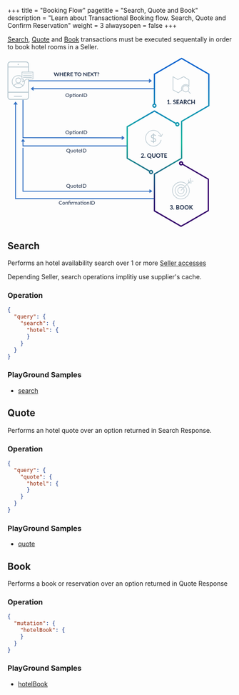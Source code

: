 +++
title = "Booking Flow"
pagetitle = "Search, Quote and Book"
description = "Learn about Transactional Booking flow. Search, Quote and Confirm Reservation"
weight = 3
alwaysopen = false
+++

[Search](#search), [Quote](#quote) and [Book](#book) transactions must be executed sequentally in order to book hotel rooms in a Seller.

<!-- {{< figure src="/images/booking_flow.png#center" alt="High Level ConnectX Architecture" attr="" >}} -->

<svg class="booking_flow fade-in" width="90%" viewBox="73 33 490 412" version="1.1" xmlns="http://www.w3.org/2000/svg" xmlns:xlink="http://www.w3.org/1999/xlink">
    <defs>
        <linearGradient x1="7.7291646%" y1="49.9998493%" x2="92.3039729%" y2="49.9998493%" id="linearGradient-1">
            <stop stop-color="#0562CE" offset="0%"></stop>
            <stop stop-color="#0884BA" offset="20.3169256%"></stop>
            <stop stop-color="#0EB79B" offset="50.25%"></stop>
            <stop stop-color="#1D6986" offset="71.4900766%"></stop>
            <stop stop-color="#33006A" offset="100%"></stop>
        </linearGradient>
        <linearGradient x1="100%" y1="46.8285361%" x2="0%" y2="52.2535743%" id="linearGradient-2">
            <stop stop-color="#1D6986" offset="0%"></stop>
            <stop stop-color="#0EB79B" offset="54.2733543%"></stop>
            <stop stop-color="#0884BA" offset="100%"></stop>
        </linearGradient>
    </defs>
    <g id="Group-2" stroke="none" stroke-width="1" fill="none" fill-rule="evenodd" transform="translate(73.000000, 35.000000)">
        <g id="Group-5">
            <g id="Group-3" transform="translate(16.000000, 53.000000)" stroke-width="2" stroke-linecap="square">
                <polyline id="line-6" stroke="#B7C7CF" transform="translate(170.000000, 171.500000) rotate(90.000000) translate(-170.000000, -171.500000) " points="56.5 337.5 55 338.5 56.5 339 57.5 338 57.5 335 53.5 338 57.5 341 57.5 338 286.5 338 286.5 2"></polyline>
                <polyline id="line-6-1" stroke-opacity="0.5" stroke="#0469DE" transform="translate(170.000000, 171.500000) rotate(90.000000) translate(-170.000000, -171.500000) " points="56.5 337.5 55 338.5 56.5 339 57.5 338 57.5 335 53.5 338 57.5 341 57.5 338 286.5 338 286.5 2"></polyline>
                <polyline id="line-6-2" stroke-opacity="0.5" stroke="#0D4CB3" transform="translate(170.000000, 171.500000) rotate(90.000000) translate(-170.000000, -171.500000) " points="56.5 337.5 55 338.5 56.5 339 57.5 338 57.5 335 53.5 338 57.5 341 57.5 338 286.5 338 286.5 2"></polyline>
                <polyline id="line-5" stroke="#B7C7CF" transform="translate(177.250000, 219.250000) scale(-1, -1) translate(-177.250000, -219.250000) " points="24.5 168 23 169 24.5 169.5 25.5 168.5 25.5 166 21.5 168.5 25.5 171 25.5 168.5 333 168.5 333 272.5"></polyline>
                <polyline id="line-5-1" stroke-opacity="0.5" stroke="#0469DE" transform="translate(177.250000, 219.250000) scale(-1, -1) translate(-177.250000, -219.250000) " points="24.5 168 23 169 24.5 169.5 25.5 168.5 25.5 166 21.5 168.5 25.5 171 25.5 168.5 333 168.5 333 272.5"></polyline>
                <polyline id="line-5-2" stroke-opacity="0.5" stroke="#0D4CB3" transform="translate(177.250000, 219.250000) scale(-1, -1) translate(-177.250000, -219.250000) " points="24.5 168 23 169 24.5 169.5 25.5 168.5 25.5 166 21.5 168.5 25.5 171 25.5 168.5 333 168.5 333 272.5"></polyline>
                <polyline id="line-4" stroke="#B7C7CF" transform="translate(146.000000, 152.750000) rotate(90.000000) translate(-146.000000, -152.750000) " points="141.25 276.75 139.75 277.75 141.25 278.25 142.25 277.25 142.25 274.25 138.25 277.25 142.25 279.75 142.25 277.25 153.75 277.25 153.75 25.75"></polyline>
                <polyline id="line-4-1" stroke-opacity="0.5" stroke="#0469DE" transform="translate(146.000000, 152.750000) rotate(90.000000) translate(-146.000000, -152.750000) " points="141.25 276.75 139.75 277.75 141.25 278.25 142.25 277.25 142.25 274.25 138.25 277.25 142.25 279.75 142.25 277.25 153.75 277.25 153.75 25.75"></polyline>
                <polyline id="line-4-2" stroke-opacity="0.5" stroke="#0D4CB3" transform="translate(146.000000, 152.750000) rotate(90.000000) translate(-146.000000, -152.750000) " points="141.25 276.75 139.75 277.75 141.25 278.25 142.25 277.25 142.25 274.25 138.25 277.25 142.25 279.75 142.25 277.25 153.75 277.25 153.75 25.75"></polyline>
                <polyline id="line-3" stroke="#B7C7CF" transform="translate(143.750000, 97.000000) scale(-1, -1) translate(-143.750000, -97.000000) " points="24.5 52.5 23 53.5 24.5 54 25.5 53 25.5 50 21.5 53 25.5 56 25.5 53 266 53.5 266 144"></polyline>
                <polyline id="line-3-1" stroke-opacity="0.5" stroke="#0469DE" transform="translate(143.750000, 97.000000) scale(-1, -1) translate(-143.750000, -97.000000) " points="24.5 52.5 23 53.5 24.5 54 25.5 53 25.5 50 21.5 53 25.5 56 25.5 53 266 53.5 266 144"></polyline>
                <polyline id="line-3-2" stroke-opacity="0.5" stroke="#0D4CB3" transform="translate(143.750000, 97.000000) scale(-1, -1) translate(-143.750000, -97.000000) " points="24.5 52.5 23 53.5 24.5 54 25.5 53 25.5 50 21.5 53 25.5 56 25.5 53 266 53.5 266 144"></polyline>
                <polyline id="line-2" stroke="#B7C7CF" transform="translate(191.000000, 22.000000) scale(1, -1) translate(-191.000000, -22.000000) " points="45 21.5 43.5 22.5 45 23 46 22 46 19 42 22 46 25 46 22 340 22"></polyline>
                <polyline id="line-2-1" stroke-opacity="0.5" stroke="#0469DE" transform="translate(191.000000, 22.000000) scale(1, -1) translate(-191.000000, -22.000000) " points="45 21.5 43.5 22.5 45 23 46 22 46 19 42 22 46 25 46 22 340 22"></polyline>
                <polyline id="line-2-2" stroke-opacity="0.5" stroke="#0D4CB3" transform="translate(191.000000, 22.000000) scale(1, -1) translate(-191.000000, -22.000000) " points="45 21.5 43.5 22.5 45 23 46 22 46 19 42 22 46 25 46 22 340 22"></polyline>
                <polyline id="line-1" stroke="#B7C7CF" transform="translate(184.000000, 3.000000) scale(-1, -1) translate(-184.000000, -3.000000) " points="39 2.5 37.5 3.5 39 4 40 3 40 -8.8817842e-16 36 3 40 6 40 3 332 3"></polyline>
                <polyline id="line-1-1" stroke-opacity="0.5" stroke="#0469DE" transform="translate(184.000000, 3.000000) scale(-1, -1) translate(-184.000000, -3.000000) " points="39 2.5 37.5 3.5 39 4 40 3 40 -8.8817842e-16 36 3 40 6 40 3 332 3"></polyline>
                <polyline id="line-1-2" stroke-opacity="0.5" stroke="#0D4CB3" transform="translate(184.000000, 3.000000) scale(-1, -1) translate(-184.000000, -3.000000) " points="39 2.5 37.5 3.5 39 4 40 3 40 -8.8817842e-16 36 3 40 6 40 3 332 3"></polyline>
            </g>
            <g id="Group-8" transform="translate(0.000000, 9.000000)">
                <g id="Group-4">
                    <ellipse id="Oval" fill="#B7C7CF" cx="26.0102201" cy="7.36270023" rx="1.48191824" ry="1.47254005"></ellipse>
                    <path d="M45.1190926,0 L6.88090737,0 C3.08068717,0 3.49227053e-15,3.31207532 0,7.39772727 L0,85.6022727 C0,89.6879247 3.08068717,93 6.88090737,93 L45.1190926,93 C48.9193128,93 52,89.6879247 52,85.6022727 L52,7.39772727 C52,3.31207532 48.9193128,0 45.1190926,0 L45.1190926,0 Z M1.96597353,14.5101136 L50.0340265,14.5101136 L50.0340265,73.5334091 L1.96597353,73.5334091 L1.96597353,14.5101136 Z M45.1190926,90.8863636 L6.88090737,90.8863636 C4.16646437,90.8863636 1.96597353,88.5205956 1.96597353,85.6022727 L1.96597353,75.6470455 L50.0340265,75.6470455 L50.0340265,85.6022727 C50.0340265,88.5205956 47.8335356,90.8863636 45.1190926,90.8863636 L45.1190926,90.8863636 Z M50.0340265,12.3964773 L1.96597353,12.3964773 L1.96597353,7.39772727 C1.96597353,4.47940445 4.16646437,2.11363636 6.88090737,2.11363636 L45.1190926,2.11363636 C47.8335356,2.11363636 50.0340265,4.47940445 50.0340265,7.39772727 L50.0340265,12.3964773 Z" id="Shape" fill="#B7C7CF"></path>
                    <rect id="Rectangle-2" fill="#FFFFFF" x="47" y="25" width="10" height="18"></rect>
                    <rect id="Rectangle-path" fill="#B7C7CF" x="15.6981132" y="83.4439359" width="19.6226415" height="1.96338673"></rect>
                    <g id="Group" transform="translate(10.500000, 25.000000)" fill="#B7C7CF">
                        <path d="M15.8363636,14.2307692 C11.9757576,14.2307692 8.9030303,17.2307692 8.9030303,20.9230769 C8.9030303,24.6153846 12.0545455,27.6153846 15.8363636,27.6153846 C19.6181818,27.6153846 22.769697,24.6153846 22.769697,20.9230769 C22.769697,17.2307692 19.6969697,14.2307692 15.8363636,14.2307692 Z M15.8363636,26.1538462 C12.8424242,26.1538462 10.4787879,23.8461538 10.4787879,21 C10.4787879,18.1538462 12.9212121,15.8461538 15.8363636,15.8461538 C18.7515152,15.8461538 21.1939394,18.1538462 21.1939394,21 C21.1939394,23.8461538 18.830303,26.1538462 15.8363636,26.1538462 Z" id="Shape"></path>
                        <path d="M51.2121212,0 L24.5818182,0 C24.1090909,0 23.7939394,0.307692308 23.7939394,0.769230769 L23.7939394,10.6153846 C21.430303,9.23076923 18.6727273,8.53846154 15.8363636,8.53846154 C7.09090909,8.53846154 0,15.4615385 0,23.9230769 C0,32.5384615 7.16969697,39.3846154 15.8363636,39.3846154 C24.5818182,39.3846154 31.6727273,32.4615385 31.6727273,23.9230769 C31.6727273,23.2307692 31.5939394,22.4615385 31.5151515,21.7692308 L35.9272727,18.6153846 L51.2121212,18.6153846 C51.6848485,18.6153846 52,18.3076923 52,17.8461538 L52,0.769230769 C52,0.307692308 51.6848485,0 51.2121212,0 Z M6.14545455,34.1538462 C7.32727273,31.5384615 10.0060606,29.8461538 12.9212121,29.8461538 L18.7515152,29.8461538 C21.6666667,29.8461538 24.3454545,31.5384615 25.5272727,34.1538462 C22.8484848,36.5384615 19.4606061,37.8461538 15.8363636,37.8461538 C12.2121212,37.8461538 8.82424242,36.5384615 6.14545455,34.1538462 Z M30.0969697,23.9230769 C30.0969697,27.2307692 28.9151515,30.3846154 26.7090909,32.9230769 C25.1333333,30.0769231 22.1393939,28.2307692 18.7515152,28.2307692 L12.9212121,28.2307692 C9.53333333,28.2307692 6.53939394,30.0769231 4.96363636,32.9230769 C2.75757576,30.4615385 1.57575758,27.3076923 1.57575758,23.9230769 C1.57575758,16.2307692 7.95757576,10 15.8363636,10 C18.6727273,10 21.430303,10.8461538 23.7939394,12.3846154 L23.7939394,17.7692308 C23.7939394,18.2307692 24.1090909,18.5384615 24.5818182,18.5384615 L27.3393939,18.5384615 L25.2909091,24.5384615 C25.2121212,24.8461538 25.2909091,25.2307692 25.6060606,25.3846154 C25.8424242,25.6153846 26.2363636,25.6153846 26.5515152,25.3846154 L30.0969697,22.7692308 L30.0969697,23.9230769 Z M50.4242424,17.0769231 L35.6909091,17.0769231 C35.5333333,17.0769231 35.3757576,17.1538462 35.2181818,17.2307692 L27.5757576,22.7692308 L29.1515152,18.0769231 C29.230303,17.8461538 29.230303,17.6153846 29.0727273,17.3846154 C28.9151515,17.1538462 28.6787879,17.0769231 28.4424242,17.0769231 L25.369697,17.0769231 L25.369697,1.53846154 L50.4242424,1.53846154 L50.4242424,17.0769231 Z" id="Shape"></path>
                        <path d="M27.8121212,5.69230769 L48.0606061,5.69230769 C48.5333333,5.69230769 48.8484848,5.38461538 48.8484848,4.92307692 C48.8484848,4.46153846 48.5333333,4.15384615 48.0606061,4.15384615 L27.8121212,4.15384615 C27.3393939,4.15384615 27.0242424,4.46153846 27.0242424,4.92307692 C27.0242424,5.38461538 27.3393939,5.69230769 27.8121212,5.69230769 Z" id="Shape"></path>
                        <path d="M27.8121212,9.92307692 L48.0606061,9.92307692 C48.5333333,9.92307692 48.8484848,9.61538462 48.8484848,9.15384615 C48.8484848,8.69230769 48.5333333,8.38461538 48.0606061,8.38461538 L27.8121212,8.38461538 C27.3393939,8.38461538 27.0242424,8.69230769 27.0242424,9.15384615 C27.0242424,9.53846154 27.3393939,9.92307692 27.8121212,9.92307692 Z" id="Shape"></path>
                        <path d="M27.8121212,14.1538462 L48.0606061,14.1538462 C48.5333333,14.1538462 48.8484848,13.8461538 48.8484848,13.3846154 C48.8484848,12.9230769 48.5333333,12.6153846 48.0606061,12.6153846 L27.8121212,12.6153846 C27.3393939,12.6153846 27.0242424,12.9230769 27.0242424,13.3846154 C27.0242424,13.7692308 27.3393939,14.1538462 27.8121212,14.1538462 Z" id="Shape"></path>
                    </g>
                </g>
            </g>
            <text id="1.-SEARCH" font-family="Lato-Bold, Lato" font-size="14" font-weight="bold" fill="#182945">
                <tspan x="386" y="112">1. SEARCH</tspan>
            </text>
            <text id="2.-QUOTE" font-family="Lato-Bold, Lato" font-size="14" font-weight="bold" fill="#182945">
                <tspan x="323" y="242">2. QUOTE</tspan>
            </text>
            <text id="3.-BOOK" font-family="Lato-Bold, Lato" font-size="14" font-weight="bold" fill="#182945">
                <tspan x="393" y="367">3. BOOK</tspan>
            </text>
            <g id="shutterstock_758297944-[Converted].eps" transform="translate(389.000000, 205.000000) scale(-1, 1) rotate(90.000000) translate(-389.000000, -205.000000) translate(184.000000, 104.000000)">
                <g id="Group">
                    <g id="Layer_2">
                        <g id="XMLID_2_">
                            <g id="Group-12" transform="translate(-0.000000, 62.000000)">
                                <path d="M409.591211,70.3553134 L371.938434,5.21507575 C371.668331,4.74748104 371.1687,4.45893942 370.627282,4.45893942 L281.425332,4.45893942 C280.883914,4.45893942 280.384284,4.74748104 280.11418,5.21507575 L242.462009,70.3553134 L154.133959,70.3553134 C153.593146,70.3553134 153.093516,70.643855 152.822806,71.1114497 L115.17003,136.252292 L40.7389808,136.252292 L3.52345643,71.8675861 L40.7389808,7.48348474 L111.137253,7.48348474 C111.784653,9.5758652 113.739572,11.100236 116.043929,11.100236 C118.875775,11.100236 121.178922,8.79916196 121.178922,5.97121208 C121.178922,3.1432622 118.87517,0.842188112 116.043929,0.842188112 C113.739572,0.842188112 111.784653,2.36716387 111.137253,4.45893942 L39.8650812,4.45893942 C39.3242688,4.45893942 38.8240325,4.74748104 38.5539291,5.21507575 L0.46450517,71.1114497 C0.19379616,71.5790444 0.19379616,72.1561277 0.46450517,72.6237224 L38.5539291,138.520701 C38.8240325,138.988296 39.3242688,139.276838 39.8650812,139.276838 L116.044535,139.276838 C116.585347,139.276838 117.084978,138.988296 117.355687,138.520701 L155.008464,73.3798587 L243.336514,73.3798587 C243.877326,73.3798587 244.376957,73.0913171 244.647666,72.6237224 L282.299838,7.48348474 L369.753383,7.48348474 L407.40616,72.6237224 C407.676263,73.0913171 406.864742,73.3798587 407.40616,73.3798587 L409.591211,70.3553134 Z M116.043929,3.86673344 C117.205495,3.86673344 118.150857,4.81099649 118.150857,5.97121208 C118.150857,7.13142767 117.205495,8.07569072 116.043929,8.07569072 C115.477075,8.07569072 114.964121,7.84884982 114.585007,7.48348474 C114.18712,7.10057731 113.937001,6.56523278 113.937001,5.97121208 C113.937001,5.37719138 114.18712,4.84184685 114.585007,4.45893942 C114.964121,4.09417925 115.477075,3.86673344 116.043929,3.86673344 Z" id="XMLID_55_" fill="url(#linearGradient-1)"></path>
                                <path d="M399.641595,82.2889594 L369.148375,135.041869 L294.717326,135.041869 L259.514254,74.1384147 C260.363929,73.2225824 260.888996,72.0018759 260.888996,70.657163 C260.888996,67.8292131 258.585244,65.5281391 255.754003,65.5281391 C252.922762,65.5281391 250.61901,67.8292131 250.61901,70.657163 C250.61901,73.4857178 252.922762,75.786187 255.754003,75.786187 C256.14644,75.786187 256.526765,75.7377943 256.894372,75.6543168 L292.53288,137.309673 C292.802984,137.777268 293.302614,138.06581 293.844032,138.06581 L370.02288,138.06581 C370.564298,138.06581 371.063929,137.777268 371.334032,137.309673 L402.261477,83.8042567 L409.394387,70.6577679 L407.274742,68.5532893 L399.641595,82.2889594 Z M255.753397,72.7622466 C255.5487,72.7622466 255.354904,72.7241373 255.16777,72.6696955 C254.292053,72.4144239 253.64647,71.6141292 253.64647,70.6577679 C253.64647,69.4975523 254.591832,68.5532893 255.753397,68.5532893 C256.914963,68.5532893 257.860325,69.4975523 257.860325,70.6577679 C257.860325,70.8319817 257.833072,70.9989366 257.792496,71.1610523 C257.564786,72.0780944 256.740547,72.7622466 255.753397,72.7622466 Z" id="XMLID_59_" fill="#33006A"></path>
                            </g>
                            <path d="M157.400635,120.013354 C156.520679,120.93463 155.976233,122.178323 155.976233,123.549652 C155.976233,126.378207 158.279985,128.678676 161.111226,128.678676 C163.942467,128.678676 166.246219,126.377602 166.246219,123.549652 C166.246219,120.721702 163.942467,118.420628 161.111226,118.420628 C160.744225,118.420628 160.386913,118.460552 160.041713,118.534351 L130.815436,67.971817 L168.03096,3.58711076 L242.462009,3.58711076 L272.954018,56.3400206 C272.104343,57.2558529 271.579276,58.4765594 271.579276,59.8206673 C271.579276,62.6492221 273.883028,64.9496913 276.714269,64.9496913 C279.546115,64.9496913 281.849261,62.6486172 281.849261,59.8206673 C281.849261,56.9927174 279.54551,54.6916434 276.714269,54.6916434 C276.322437,54.6916434 275.941507,54.7400361 275.5739,54.8235135 L244.647061,1.31870176 C244.376352,0.851107055 243.876721,0.562565431 243.335908,0.562565431 L167.156455,0.562565431 C166.615643,0.562565431 166.116012,0.851107055 165.845303,1.31870176 L127.755879,67.2156807 C127.48517,67.6832754 127.48517,68.2603586 127.755879,68.7279533 L157.400635,120.013354 Z M161.111226,121.445173 C161.35226,121.445173 161.57997,121.494171 161.795569,121.568575 C162.620414,121.854697 163.218154,122.629585 163.218154,123.549652 C163.218154,124.710473 162.272792,125.654131 161.111226,125.654131 C159.94966,125.654131 159.004298,124.709868 159.004298,123.549652 C159.004298,123.341563 159.043663,123.144363 159.100591,122.954422 C159.359188,122.084562 160.157991,121.445173 161.111226,121.445173 Z M276.714269,57.7161887 C276.918966,57.7161887 277.112762,57.754298 277.299897,57.8093447 C278.175613,58.0646163 278.821802,58.864911 278.821802,59.8206673 C278.821802,60.9808829 277.87644,61.925146 276.714874,61.925146 C275.553309,61.925146 274.607947,60.9808829 274.607947,59.8206673 C274.607947,59.6464535 274.635199,59.4794986 274.67517,59.317383 C274.90288,58.4003408 275.72712,57.7161887 276.714269,57.7161887 Z" id="XMLID_51_" fill="url(#linearGradient-2)"></path>
                        </g>
                        <g id="XMLID_8738_" transform="translate(317.003260, 136.952906) scale(1, -1) rotate(270.000000) translate(-317.003260, -136.952906) translate(290.503260, 110.952906)" fill="#B7C7CF">
                            <g id="XMLID_8739_">
                                <path d="M36.8648744,17.4522315 C39.8269276,20.9213849 41.6207533,25.4146495 41.6207533,30.3210669 C41.6207533,41.2747603 32.6988626,50.1868855 21.7312112,50.1868855 C10.764771,50.1868855 1.84227474,41.2753652 1.84227474,30.3210669 C1.84227474,19.3667686 10.7641654,10.4546434 21.7312112,10.4546434 C26.6433383,10.4546434 31.1418316,12.2457791 34.6150222,15.2043894 L35.5167799,14.3042847 C31.8104284,11.1164139 26.9939882,9.18372944 21.7306056,9.18372944 C10.0616544,9.18372944 0.568670606,18.665679 0.568670606,30.3210669 C0.568670606,41.9764548 10.06226,51.4577995 21.7306056,51.4577995 C33.3989513,51.4577995 42.8925406,41.9758499 42.8925406,30.3210669 C42.8925406,25.0644071 40.9570015,20.2529604 37.7660266,16.5509169 L36.8648744,17.4522315 Z" id="XMLID_8748_"></path>
                                <path d="M35.0964845,30.3210669 C35.0964845,37.6816004 29.1009158,43.6702002 21.7312112,43.6702002 C14.3615066,43.6702002 8.36593796,37.6816004 8.36593796,30.3210669 C8.36593796,22.9593236 14.3615066,16.9707238 21.7312112,16.9707238 C24.844062,16.9707238 27.7037666,18.0480669 29.9778434,19.8361781 L30.889291,18.9257899 C28.3796307,16.909628 25.1959232,15.699205 21.7312112,15.699205 C13.6602068,15.699205 7.09293944,22.2588389 7.09293944,30.3210669 C7.09293944,38.3832949 13.6602068,44.9423239 21.7312112,44.9423239 C29.8028213,44.9423239 36.3700886,38.3832949 36.3700886,30.3210669 C36.3700886,26.8609871 35.158257,23.6797703 33.1397489,21.1730271 L32.2283013,22.0834153 C34.0184934,24.3548488 35.0964845,27.2118343 35.0964845,30.3210669 Z" id="XMLID_8747_"></path>
                                <path d="M13.3779911,30.3210669 C13.3779911,34.9214004 17.1255244,38.6645777 21.7312112,38.6645777 C26.3375037,38.6645777 30.0850369,34.9214004 30.0850369,30.3210669 C30.0850369,28.5940515 29.5563368,26.9874131 28.6533678,25.6541935 L27.7285968,26.5778896 C28.4111226,27.6649112 28.8120384,28.9448988 28.8120384,30.3210669 C28.8120384,34.2203108 25.6362038,37.3924539 21.7318168,37.3924539 C17.8286411,37.3924539 14.6515953,34.2203108 14.6515953,30.3210669 C14.6515953,26.4212182 17.8286411,23.249075 21.7318168,23.249075 C23.1083752,23.249075 24.3910635,23.6495248 25.4793501,24.3306524 L26.4041211,23.4075612 C25.0693501,22.5050369 23.4614476,21.9775562 21.7318168,21.9775562 C17.1249188,21.9769513 13.3779911,25.7201286 13.3779911,30.3210669 Z" id="XMLID_8746_"></path>
                                <g id="XMLID_8744_" transform="translate(43.604136, 0.000000)">
                                    <polygon id="XMLID_8745_" points="8.33626292 8.31205547 0.217415066 8.31205547 0.217415066 0.0907363599 1.4910192 0.0907363599 1.4910192 7.04053662 8.33626292 7.04053662"></polygon>
                                </g>
                                <g id="XMLID_8742_" transform="translate(39.364845, 4.234363)">
                                    <polygon id="XMLID_8743_" points="8.38471196 8.26366275 0.265864106 8.26366275 0.265864106 0.0423436346 1.53886263 0.0423436346 1.53886263 6.99214389 8.38471196 6.99214389"></polygon>
                                </g>
                                <g id="XMLID_8740_" transform="translate(21.196455, 7.258909)">
                                    <polyline id="XMLID_8741_" points="22.5857146 0.132625889 23.4858519 1.03171687 0.983705188 23.5077083 0.0835679321 22.6086173"></polyline>
                                </g>
                            </g>
                        </g>
                        <g id="XMLID_23_" transform="translate(66.921993, 134.452906) rotate(270.000000) translate(-66.921993, -134.452906) translate(45.421993, 113.452906)" stroke="#B7C7CF">
                            <g id="shutterstock_743161702" transform="translate(21.500000, 21.000000) scale(-1, 1) translate(-21.500000, -21.000000) translate(0.000000, -0.000000)">
                                <g id="Group-25" transform="translate(0.000000, 0.000000)">
                                    <path d="M30.6482008,18.884332 C33.9191609,18.884332 36.8165547,20.4526205 38.6534766,22.8707192 L38.6534766,7.80005306 L26.1323737,1.42108547e-14 L11.5587788,6.9788971 L0.0639218905,1.42108547e-14 L0.0639218905,32.0211029 L12.9956028,39 L20.7956558,32.8419936 L21.4147729,32.9275583 C20.8862616,31.7049778 20.5903005,30.3586269 20.5903005,28.9420997 C20.5903005,23.3872913 25.0933925,18.884332 30.6482008,18.884332" id="Fill-30" stroke-width="1.5" fill="#FFFFFF"></path>
                                    <path d="M37.0029611,34.5531398 C39.8843215,31.2509222 39.6296858,26.2591344 36.4272578,23.2672565 C33.2248298,20.2753786 28.2272729,20.3602898 25.1283312,23.4592315 C22.0293896,26.5581731 21.9444784,31.55573 24.9363563,34.758158 C27.9282342,37.9605861 32.920022,38.2152217 36.2222396,35.3338613 L42.040408,41.1520298 L42.8211295,40.3713083 L37.0029611,34.5531398 Z M25.8963009,34.1779521 C23.884173,32.1660971 23.2821331,29.1402423 24.3709259,26.5114118 C25.4597187,23.8825813 28.0249114,22.1685114 30.870297,22.1685114 C33.7156826,22.1685114 36.2808754,23.8825813 37.3696682,26.5114118 C38.458461,29.1402423 37.856421,32.1660971 35.8442931,34.1779521 C34.5312368,35.5086302 32.739741,36.2576966 30.870297,36.2576966 C29.000853,36.2576966 27.2093572,35.5086302 25.8963009,34.1779521 L25.8963009,34.1779521 Z" id="Shape" stroke-width="0.5" fill="#B7C7CF"></path>
                                </g>
                            </g>
                        </g>
                    </g>
                </g>
            </g>
            <g id="Group" transform="translate(347.000000, 183.000000)" fill="#B7C7CF">
                <path d="M7.71890201,10.9566456 L7.71890201,4.53535355 C8.9418669,4.73497124 10.0889667,5.25876111 11.040783,6.0521942 C11.2837416,6.27799213 11.6287063,6.35702118 11.9457323,6.25951186 C12.2627583,6.16200254 12.5036818,5.90276885 12.5777493,5.57946161 C12.6518167,5.25615437 12.5477755,4.91789165 12.3048169,4.69209375 C11.0193248,3.55530598 9.41780795,2.83744547 7.71384587,2.6342466 L7.71384587,0.935385069 C7.71384587,0.41878616 7.29505971,0 6.7784608,0 C6.26186189,0 5.84307573,0.41878616 5.84307573,0.935385069 L5.84307573,2.61907819 C2.65771036,2.947727 0.412786196,5.05613551 0.412786196,7.8167855 C0.412786196,10.9060843 3.95208105,11.8920307 5.84307573,12.3673075 L5.84307573,19.476234 C4.39196484,19.1475852 2.37962291,18.3032105 1.5807535,17.5549025 C1.21913426,17.1932833 0.632833653,17.1932833 0.271214427,17.5549025 C-0.090404799,17.9165217 -0.0904048105,18.5028223 0.271214401,18.8644416 C1.39367648,19.9869037 4.01781081,21.0638605 5.83296346,21.3470041 L5.83296346,22.8941816 C5.83296346,23.4107805 6.25174962,23.8295667 6.76834853,23.8295667 C7.28494744,23.8295667 7.7037336,23.4107805 7.7037336,22.8941816 L7.7037336,21.3773409 C10.0902296,21.0941973 13.1340231,19.6936478 13.1340231,16.5082824 C13.2149213,14.0459444 11.2329162,12.0336025 7.71890201,10.9566456 Z M5.84813187,10.4510321 C4.33129122,10.0313729 2.30883701,9.32857001 2.30883701,7.82689777 C2.30883701,5.86006106 4.04309149,4.79321646 5.84813187,4.50501674 L5.84813187,10.4409198 L5.84813187,10.4510321 Z M7.71890201,19.552076 L7.71890201,12.9234824 C9.40259513,13.5302186 11.2581969,14.6577368 11.2581969,16.5740122 C11.3239266,18.6369155 9.03349724,19.289157 7.71890201,19.5217392 L7.71890201,19.552076 Z" id="Shape"></path>
            </g>
            <g id="Group-20" transform="translate(112.000000, 31.000000)" font-size="13" fill="#182945">
                <text id="OptionID" font-family="Lato-Medium, Lato" font-weight="400">
                    <tspan x="28" y="64">OptionID</tspan>
                </text>
                <text id="WHERE-TO-NEXT?" font-family="Lato-Bold, Lato" font-weight="bold">
                    <tspan x="0" y="13">WHERE TO NEXT?</tspan>
                </text>
            </g>
            <g id="Group-20" transform="translate(140.000000, 172.000000)" font-size="13" font-family="Lato-Medium, Lato" fill="#182945" font-weight="400">
                <text id="QuoteID">
                    <tspan x="2" y="57">QuoteID</tspan>
                </text>
                <text id="OptionID">
                    <tspan x="0" y="13">OptionID</tspan>
                </text>
            </g>
            <text id="ConfirmationID" font-family="Lato-Medium, Lato" font-size="13" font-weight="400" fill="#182945">
                <tspan x="124" y="356">ConfirmationID</tspan>
            </text>
            <text id="QuoteID" font-family="Lato-Medium, Lato" font-size="13" font-weight="400" fill="#182945">
                <tspan x="142" y="314">QuoteID</tspan>
            </text>
            <g id="Group" transform="translate(334.000000, 175.304736)" stroke="#B7C7CF" stroke-width="0.5" fill="#B7C7CF">
                <path d="M19.5590274,5.43170447e-14 C8.76445078,5.43170447e-14 0,8.77640989 0,19.5889032 C0,30.4014921 8.76445078,39.1777921 19.5590274,39.1777921 C28.7963352,39.1777921 36.5377686,32.7304199 38.5805552,24.097931 C38.6179331,23.9298853 38.5628079,23.7546647 38.4359494,23.6382886 C38.3090909,23.5219124 38.1297775,23.482066 37.9655705,23.5337626 C37.8013635,23.5854591 37.6772168,23.7208425 37.6399063,23.8889032 C35.6972141,32.0987499 28.3525752,38.2222366 19.5590274,38.2222366 C9.28178855,38.2222366 0.955555556,29.8859699 0.955555556,19.5889032 C0.955555556,9.29190822 9.28178855,0.955555556 19.5590274,0.955555556 C28.2251041,0.955555556 35.4964997,6.88709022 37.5652774,14.915625 L32.2649063,12.2131944 C32.1119773,12.1273096 31.9242866,12.1321135 31.7759514,12.2257092 C31.6276161,12.3193049 31.5424823,12.4866462 31.5541683,12.6616517 C31.5658543,12.8366573 31.6724816,12.9911937 31.8319441,13.0642361 L37.9236108,16.1697917 C38.1547061,16.2914067 38.4406317,16.2049673 38.5656486,15.9756944 L41.9847219,9.85416667 C42.0758781,9.6985612 42.0716613,9.50488923 41.9738187,9.35339881 C41.8759761,9.20190839 41.7011775,9.11840952 41.5218508,9.1375 C41.3627989,9.15430911 41.2227043,9.24957956 41.1486108,9.39131944 L38.4013886,14.3184028 C36.1017486,6.06106978 28.5300219,0 19.5590274,0 L19.5590274,5.43170447e-14 Z" id="Shape"></path>
            </g>
        </g>
    </g>
</svg>


## Search
Performs an hotel availability search over 1 or more [Seller accesses](/admin/resources/common-resources/#accesses)

Depending Seller, search operations implitiy use supplier's cache.

### Operation
```json
{
  "query": {
    "search": {
      "hotel": {
      }
    }
  }
}
```

### PlayGround Samples
* [search](https://graphqlbin.com/JYRtB)

## Quote
Performs an hotel quote over an option returned in Search Response.

### Operation
```json
{
  "query": {
    "quote": {
      "hotel": {
      }
    }
  }
}
```

### PlayGround Samples
* [quote](https://graphqlbin.com/JYRtB)


## Book
Performs a book or reservation over an option returned in Quote Response

### Operation
```json
{
  "mutation": {
    "hotelBook": {
    }
  }
}
```

### PlayGround Samples
* [hotelBook](https://graphqlbin.com/JYRtB)

